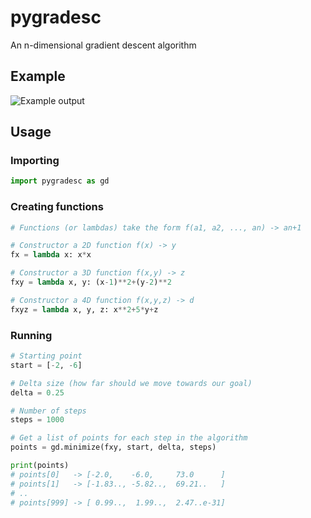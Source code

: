 pygradesc
=========

An n-dimensional gradient descent algorithm


Example
-------

![Example output](https://raw.github.com/joshdk/pygradesc/master/img/graph1.png "Example output")


Usage
-----

### Importing

```python
import pygradesc as gd
````

### Creating functions

```python
# Functions (or lambdas) take the form f(a1, a2, ..., an) -> an+1

# Constructor a 2D function f(x) -> y
fx = lambda x: x*x

# Constructor a 3D function f(x,y) -> z
fxy = lambda x, y: (x-1)**2+(y-2)**2

# Constructor a 4D function f(x,y,z) -> d
fxyz = lambda x, y, z: x**2+5*y+z
```

### Running

```python
# Starting point
start = [-2, -6]

# Delta size (how far should we move towards our goal)
delta = 0.25

# Number of steps
steps = 1000

# Get a list of points for each step in the algorithm
points = gd.minimize(fxy, start, delta, steps)

print(points)
# points[0]   -> [-2.0,    -6.0,     73.0      ]
# points[1]   -> [-1.83.., -5.82..,  69.21..   ]
# ..
# points[999] -> [ 0.99..,  1.99..,  2.47..e-31]
```





